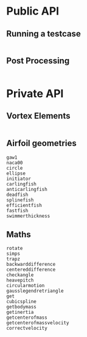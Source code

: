 # Public API
## Running a testcase
```@docs
```

## Post Processing
```@docs
```

# Private API

## Vortex Elements
```@docs
```

## Airfoil geometries
```@docs
gaw1
naca00
circle
ellipse
initiator
carlingfish
anticarlingfish
deadfish
splinefish
efficientfish
fastfish
swimmerthickness
```

## Maths
```@autodocs
rotate
simps
trapz
backwarddifference
centereddifference
checkangle
heavepitch
circularmotion
gausslegendretriangle
get
cubicspline
getbodymass
getinertia
getcenterofmass
getcenterofmassvelocity
correctvelocity
```
